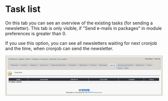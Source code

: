 # Task list

On this tab you can see an overview of the existing tasks \(for sending a newsletter\). This tab is only visible, if "Send e-mails in packages" in module preferences is greater than 0.

If you use this option, you can see all newsletters waiting for next cronjob and the time, when cronjob can send the newsletter.

![](../.gitbook/assets/task1_en.PNG)

